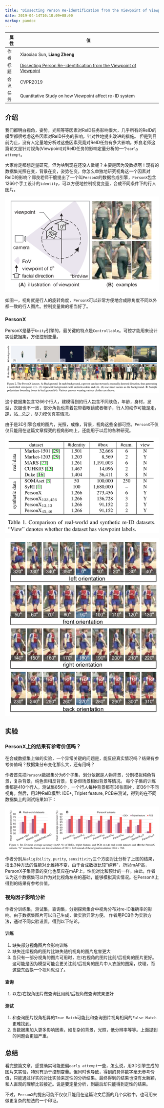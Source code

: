 ```yaml
---
title: "Dissecting Person Re-identification from the Viewpoint of Viewpoint 笔记"
date: 2019-04-14T10:10:09+08:00
markup: pandoc
---
```


| 属性 | 值           |
| ---- | ------------- |
| 作者 | Xiaoxiao Sun, **Liang Zheng** |
| 标题 | [Dissecting Person Re-identification from the Viewpoint of Viewpoint](http://arxiv.org/abs/1812.02162) |
| 会议 | CVPR2019 |
| 任务 | Quantitative Study on how Viewpoint affect re-ID system  |

## 介绍

我们都明白视角，姿势，光照等等因素对ReID任务影响很大，几乎所有的ReID的模型都很考虑这些因素对ReID任务的影响，针对性地提出改进的措施。
但是到目前为止，没有人定量地分析过这些因素究竟对ReID任务有多大影响。郑良老师这篇论文是针对视角(Viewpoint)对ReID任务的影响定量分析的一个`early attempt`。

大家肯定都想定量研究，但为啥到现在还没人做呢？主要是因为没数据啊！现有的数据集光照在变，背景在变，姿势在变，你怎么单独地研究视角这一个因素对ReID的影响？郑良老师干脆提出了一个叫`PersonX`的数据合成引擎，`PersonX`包含1266个手工设计的`identity`，可以方便地控制视觉变量，合成不同条件下的行人图片。

![图一](birdview-examples.png)

如图一，视角就是行人的旋转角度，`PersonX`可以非常方便地合成除角度不同以外都一致的行人图片。控制变量做的相当好了。

### PersonX

PersonX是基于`Unity`引擎的，最关键的特点是`Controllable`。可控才能用来设计实验数据集，方便控制变量。

![PersonX Dataset](PersonX.png)

这个数据集包含1266个行人，建模得到的行人包含不同肤色，年龄，身材，发型，衣服也不一致，部分角色也背着包带着眼镜或者帽子，行人的动作可能是走，跑，站...总之，尽力模仿真实情况。

由于是3D引擎合成的图片，光照，成像，背景，视角这些全部可控。`PersonX`不仅仅只能用在这篇文章探究的视角影响上，还能用于以后的各种研究。

![](Table-1.png)

![](viewpoints.png)

## 实验

### PersonX上的结果有参考价值吗？

在合成数据集上做的实验，一个异常关键的问题是，能反应真实情况吗？结果有参考价值吗？数据集分布变化那么大，还有用吗？

作者首先把`PersonX`数据集分为6个子集，划分依据是人物背景，分别模拟纯色背景，复杂背景，纯色但相反背景，复杂但场景相似背景等情况。
每个子集的训练集都是410个行人，测试集856个，一个行人每种背景都有36张图片，即36个不同视角。然后，用3种ReID模型: IDE+, Triplet feature, PCB来测试，得到的在不同数据集上的测试结果如下：

![ReID模型mAP对比](Figure4.png)

作者分别从`eligibility`, `purity`, `sensitivity`三个方面对比分析了上图的结果，指出3种方法的性能对比维持不变，由于合成数据比较"纯粹"，所以mAP高，PersonX子集背景的变化也反应在mAP上，性能对比和预计的一样。由此，作者认为这个数据集可以作为对比视角左右的基础，能够模拟真实情况。在PersonX上得到的结果有参考价值。

### 视角因子影响分析

作者分训练集，测试集，查询集，分别探索集合中视角分布对re-ID准确率的影响。由于数据集图片可以自己生成，做实验异常方便。
作者用PCB作为实验方法，通过不同实验设置，得到以下结论。

#### 训练

1. 缺失部分视角图片会影响训练
2. 缺失连续视角的图片比缺失随机视角的图片危害更大
3. 当只有一部分视角的图片可用时，左/右视角的图片比前/后视角的图片更好。这可能是因为模型可能会更关注前/后视角的图片中人衣服的图案，纹理，而这些东西换一个视角就没了。

#### 查询

1. 以左/右视角图片做查询比用前/后视角做查询效果更好
  
#### 测试

1. 和查询图片视角相异的`True Match`可能比和查询图片视角相同的`False Match`更难找到。
2. 当数据集加入更多影响因素，如复杂的背景，光照，低分辨率等等。上面提到的问题会更加严重。

## 总结

看完整篇文章，感觉确实可能更偏`early attempt`一些，怎么说，用3D引擎生成的图片来实验，特别有助于控制变量。但同时也导致，得到的具体数字毫无参考价值，只能通过详实的对比实验来定性的分析结果。最终得到的结果也没有太新颖，和人直观的理解比较接近。说是要定量分析，到最后却只能得到定性的结果。

不过，`PersonX`的提出可能不仅仅只能用在这篇论文后面的几个实验中，也可用来做更复杂的想法的一个印证。